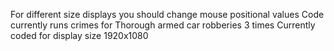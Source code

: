 For different size displays you should change mouse positional values
Code currently runs crimes for Thorough armed car robberies 3 times
Currently coded for display size 1920x1080
